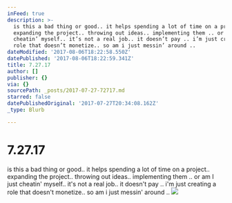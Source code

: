 ```yaml
---
inFeed: true
description: >-
  is this a bad thing or good.. it helps spending a lot of time on a project..
  expanding the project.. throwing out ideas.. implementing them .. or am I just
  cheatin’ myself.. it’s not a real job.. it doesn’t pay .. i’m just creating a
  role that doesn’t monetize.. so am i just messin’ around .. 
dateModified: '2017-08-06T18:22:58.550Z'
datePublished: '2017-08-06T18:22:59.341Z'
title: 7.27.17
author: []
publisher: {}
via: {}
sourcePath: _posts/2017-07-27-72717.md
starred: false
datePublishedOriginal: '2017-07-27T20:34:08.162Z'
_type: Blurb

---
```

# 7.27.17

is this a bad thing or good.. it helps spending a lot of time on a project.. expanding the project.. throwing out ideas.. implementing them .. or am I just cheatin' myself.. it's not a real job.. it doesn't pay .. i'm just creating a role that doesn't monetize.. so am i just messin' around .. ![](https://the-grid-user-content.s3-us-west-2.amazonaws.com/b2e1531e-697b-40bc-b152-1d09d157902a.jpg)